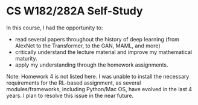 # CS W182/282A Self-Study

In this course, I had the opportunity to:
- read several papers throughout the history of deep learning (from AlexNet to the Transformer, to the GAN, MAML, and more)
- critically understand the lecture material and improve my mathematical maturity.
- apply my understanding through the homework assignments.<br>

Note: Homework 4 is not listed here. I was unable to install the necessary requirements for the RL-based assignment, as several modules/frameworks, including Python/Mac OS, have evolved in the last 4 years. I plan to resolve this issue in the near future.
